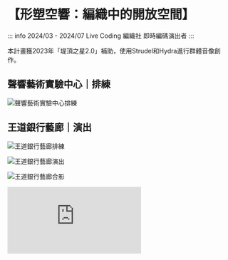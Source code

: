 # 【形塑空響：編織中的開放空間】

<p><Badge type="info" text="🌳 Evergreen" /></P>

::: info 2024/03 - 2024/07
Live Coding 編織社 即時編碼演出者
:::

本計畫獲2023年「堤頂之星2.0」補助，使用Strudel和Hydra進行群體音像創作。

## 聲響藝術實驗中心｜排練

![聲響藝術實驗中心排練](/performance/ob1.webp)

## 王道銀行藝廊｜演出

![王道銀行藝廊排練](/performance/ob2.webp)

![王道銀行藝廊演出](/performance/ob3.webp)

![王道銀行藝廊合影](/performance/ob4.webp)

<div class="videobox">
    <iframe frameborder="0" src="https://www.youtube.com/embed/TxEjJkXfk6o" allowFullScreen>
    </iframe>
</div>